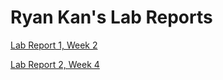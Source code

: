 # Ryan Kan's Lab Reports
[Lab Report 1, Week 2](https://rkangh.github.io/cse15l-lab-reports/lab-report-1-week-2.html)
<br>

[Lab Report 2, Week 4](https://rkangh.github.io/cse15l-lab-reports/lab-report-2-week-4.html)